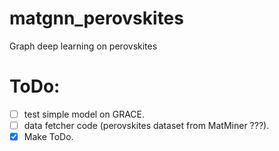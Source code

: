 # matgnn_perovskites
Graph deep learning on perovskites



# ToDo: 
- [ ] test simple model on GRACE.
- [ ] data fetcher code (perovskites dataset from MatMiner ???).
- [x] Make ToDo. 
